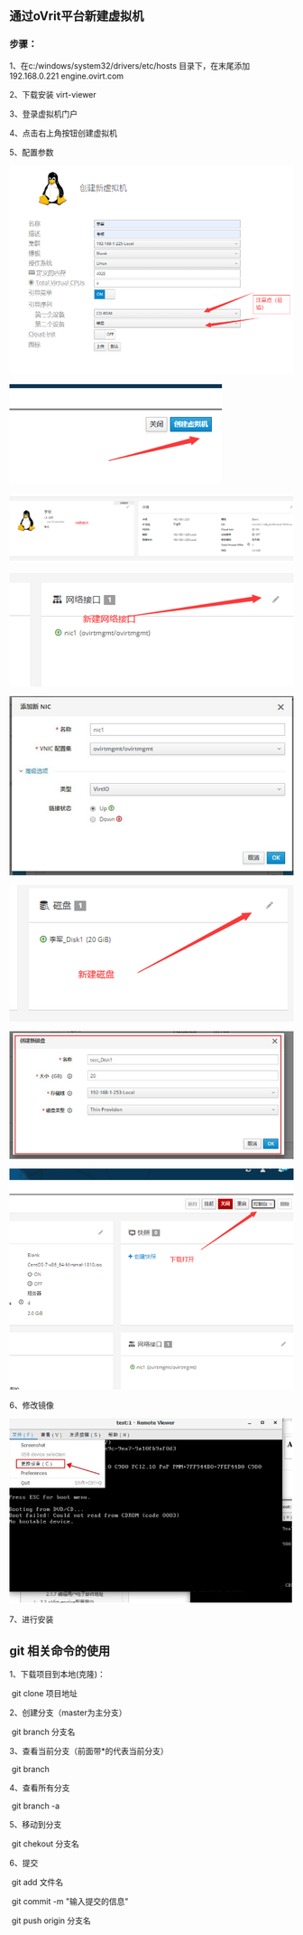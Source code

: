 ## 通过oVrit平台新建虚拟机

### 步骤：

1、在c:/windows/system32/drivers/etc/hosts 目录下，在末尾添加  192.168.0.221 engine.ovirt.com

2、下载安装  virt-viewer

3、登录虚拟机门户

4、点击右上角按钮创建虚拟机

5、配置参数

![image-20201009175555696](image-20201009175555696.png)

![image-20201009175711595](image-20201009175711595.png)

![image-20201009175847065](image-20201009175847065.png)

![image-20201009180326583]( image-20201009180326583.png)

![image-20201009180635727](image-20201009180635727.png)

![image-20201009180418184](image-20201009180418184.png)

![image-20201009180709679](image-20201009180709679.png)

![image-20201009180759798](image-20201009180759798.png)

6、修改镜像

![image-20201009181314998](image-20201009181314998.png)



7、进行安装

## git 相关命令的使用

1、下载项目到本地(克隆)：

​	   git clone 项目地址

2、创建分支（master为主分支）

​	   git branch 分支名

3、查看当前分支（前面带*的代表当前分支）

​		git branch

4、查看所有分支

​		git branch -a

5、移动到分支

​		git chekout 分支名

6、提交

​		git add 文件名

​		git commit -m "输入提交的信息"

​		git push origin 分支名

